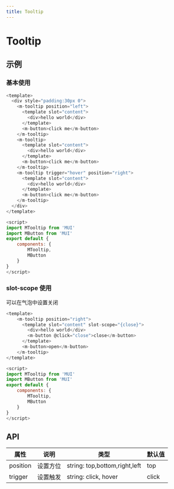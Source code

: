 ```yaml
---
title: Tooltip
---
```


# Tooltip

## 示例

### 基本使用

<ClientOnly>
<tooltip-demo-1/>
</ClientOnly>

```js
<template>
  <div style="padding:30px 0">
    <m-tooltip position="left">
      <template slot="content">
        <div>hello world</div>
      </template>
      <m-button>click me</m-button>
    </m-tooltip>
    <m-tooltip>
      <template slot="content">
        <div>hello world</div>
      </template>
      <m-button>click me</m-button>
    </m-tooltip>
    <m-tooltip trigger="hover" position="right">
      <template slot="content">
        <div>hello world</div>
      </template>
      <m-button>click me</m-button>
    </m-tooltip>
  </div>
</template>

<script>
import MTooltip from 'MUI'
import MButton from 'MUI'
export default {
	components: {
		MTooltip,
		MButton
	}
}
</script>
```

### slot-scope 使用

可以在气泡中设置关闭

<ClientOnly>
<tooltip-demo-2/>
</ClientOnly>

```js
<template>
    <m-tooltip position="right">
      <template slot="content" slot-scope="{close}">
        <div>hello world</div>
        <m-button @click="close">close</m-button>
      </template>
      <m-button>open</m-button>
    </m-tooltip>
</template>

<script>
import MTooltip from 'MUI'
import MButton from 'MUI'
export default {
	components: {
		MTooltip,
		MButton
	}
}
</script>
```

## API

| 属性     | 说明     | 类型                          | 默认值 |
| -------- | -------- | ----------------------------- | ------ |
| position | 设置方位 | string: top,bottom,right,left | top    |
| trigger  | 设置触发 | string: click, hover          | click  |
